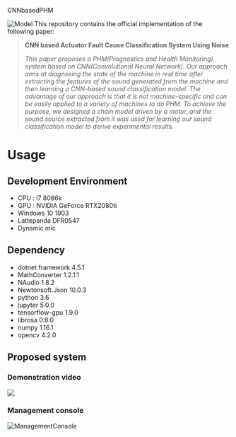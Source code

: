 CNNbasedPHM

![Model](https://user-images.githubusercontent.com/25438139/90269985-75bbf600-de94-11ea-9880-28366586303d.png)
This repository contains the official implementation of the following paper:
> **CNN based Actuator Fault Cause Classification System Using Noise**<br>
>
> *This paper proposes a PHM(Prognostics and Health Monitoring) system based on CNN(Convolutional Neural Network). Our approach aims at diagnosing the state of the machine in real time after extracting the features of the sound generated from the machine and then learning a CNN-based sound classification model. The advantage of our approach is that it is not machine-specific and can be easily applied to a variety of machines to do PHM. To achieve the purpose, we designed a chain model driven by a motor, and the sound source extracted from it was used for learning our sound classification model to derive experimental results.*

# Usage
## Development Environment
* CPU : i7 8086k
* GPU : NVIDIA GeForce RTX2080ti
* Windows 10 1903
* Lattepanda DFR0547
* Dynamic mic
## Dependency
* dotnet framework 4.5.1
* MathConverter 1.2.1.1
* NAudio 1.8.2
* Newtonsoft.Json 10.0.3
* python 3.6
* jupyter 5.0.0
* tensorflow-gpu 1.9.0
* librosa 0.8.0
* numpy 1.16.1
* opencv 4.2.0

## Proposed system
### Demonstration video
[![](https://user-images.githubusercontent.com/25438139/90269991-76ed2300-de94-11ea-9d67-fc3b4a758ede.PNG)](https://youtu.be/a-PG5FFXicw)

### Management console
![ManagementConsole](https://user-images.githubusercontent.com/25438139/90269996-7785b980-de94-11ea-82a4-6dc9f7836fbd.PNG)
